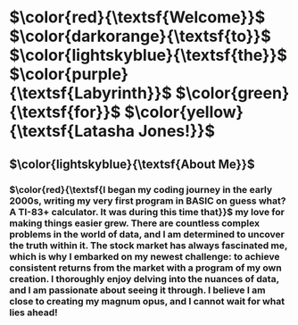 # $\color{red}{\textsf{Welcome}}$ $\color{darkorange}{\textsf{to}}$ $\color{lightskyblue}{\textsf{the}}$ $\color{purple}{\textsf{Labyrinth}}$ $\color{green}{\textsf{for}}$ $\color{yellow}{\textsf{Latasha Jones!}}$

## $\color{lightskyblue}{\textsf{About Me}}$

### $\color{red}{\textsf{I began my coding journey in the early 2000s, writing my very first program in BASIC on guess what? A TI-83+ calculator. It was during this time that}}$ my love for making things easier grew. There are countless complex problems in the world of data, and I am determined to uncover the truth within it. The stock market has always fascinated me, which is why I embarked on my newest challenge: to achieve consistent returns from the market with a program of my own creation. I thoroughly enjoy delving into the nuances of data, and I am passionate about seeing it through. I believe I am close to creating my magnum opus, and I cannot wait for what lies ahead!

